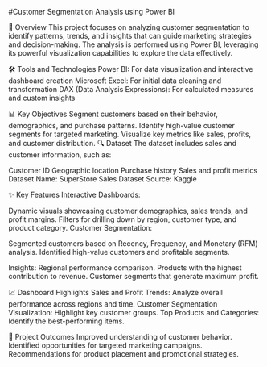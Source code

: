 
#Customer Segmentation Analysis using Power BI

📖 Overview
This project focuses on analyzing customer segmentation to identify patterns, trends, and insights that can guide marketing strategies and decision-making. The analysis is performed using Power BI, leveraging its powerful visualization capabilities to explore the data effectively.

🛠️ Tools and Technologies
Power BI: For data visualization and interactive dashboard creation
Microsoft Excel: For initial data cleaning and transformation
DAX (Data Analysis Expressions): For calculated measures and custom insights

📊 Key Objectives
Segment customers based on their behavior, demographics, and purchase patterns.
Identify high-value customer segments for targeted marketing.
Visualize key metrics like sales, profits, and customer distribution.
🔍 Dataset
The dataset includes sales and customer information, such as:

Customer ID
Geographic location
Purchase history
Sales and profit metrics
Dataset Name: SuperStore Sales Dataset
Source: Kaggle

✨ Key Features
Interactive Dashboards:

Dynamic visuals showcasing customer demographics, sales trends, and profit margins.
Filters for drilling down by region, customer type, and product category.
Customer Segmentation:

Segmented customers based on Recency, Frequency, and Monetary (RFM) analysis.
Identified high-value customers and profitable segments.

Insights:
Regional performance comparison.
Products with the highest contribution to revenue.
Customer segments that generate maximum profit.

📈 Dashboard Highlights
Sales and Profit Trends: Analyze overall performance across regions and time.
Customer Segmentation Visualization: Highlight key customer groups.
Top Products and Categories: Identify the best-performing items.

🚀 Project Outcomes
Improved understanding of customer behavior.
Identified opportunities for targeted marketing campaigns.
Recommendations for product placement and promotional strategies.
